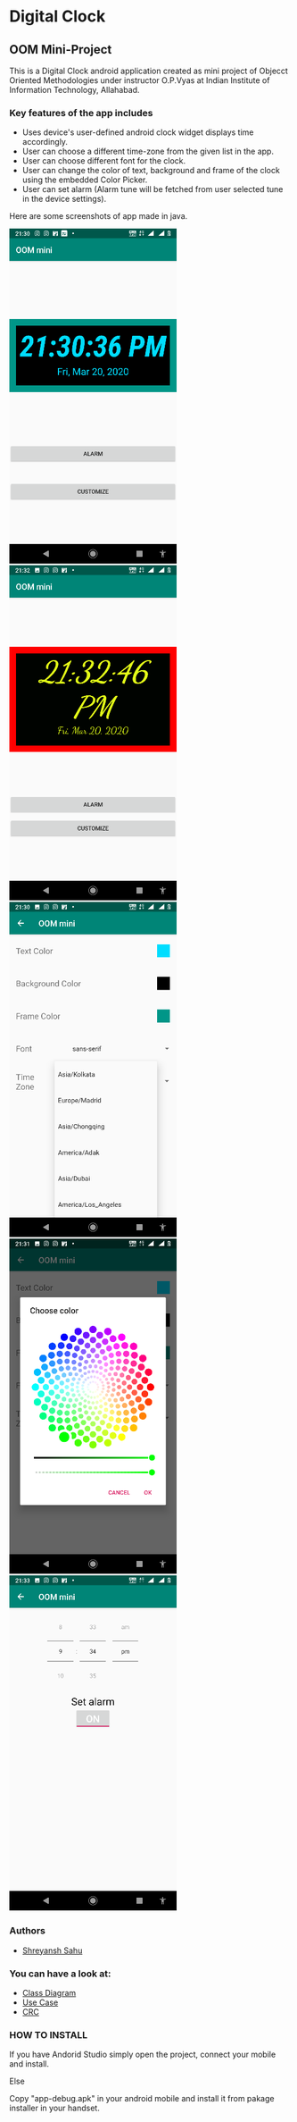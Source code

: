 # Digital Clock
## OOM Mini-Project

This is a Digital Clock android application created as mini project
of Objecct Oriented Methodologies under instructor O.P.Vyas at
Indian Institute of Information Technology, Allahabad.

### Key features of the app includes

- Uses device's user-defined android clock widget displays time accordingly.
- User can choose a different time-zone from the given list in the app.
- User can choose different font for the clock.
- User can change the color of text, background and frame of the clock using the embedded Color Picker.
- User can set alarm (Alarm tune will be fetched from user selected tune in the device settings).
 
Here are some screenshots of app made in java.

 ![Clock](Screenshot1.png) ![Cutomized](Screenshot2.png)
 ![Settings](Screenshot3.png) ![Color Picker](Screenshot4.png)
 ![Alarm Screen](Screenshot5.png)

### Authors
- [Shreyansh Sahu](https://github.com/23nobody)

### You can have a look at:
- [Class Diagram](ClassDiagram.pdf) 
- [Use Case](UseCase.pdf) 
- [CRC](CRC.pdf) 

### HOW TO INSTALL

If you have Andorid Studio simply open the project, connect your mobile and install.

Else

Copy "app-debug.apk" in your android mobile and install it from pakage installer in your handset.
